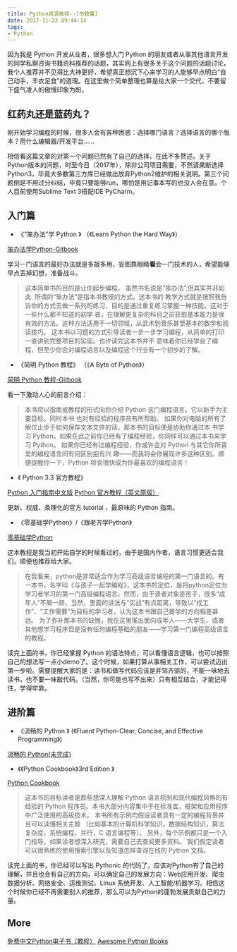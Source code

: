 ```yaml
---
title: Python资源推荐--[书籍篇]
date: 2017-11-23 09:44:14
tags:
- Python
---
```

因为我是 Python 开发从业者，很多想入门 Python 的朋友或者从事其他语言开发的同学私聊咨询书籍资料推荐的话题，其实网上有很多关于这个问题的话题讨论，我个人推荐并不见得比大神更好，希望真正想沉下心来学习的人能够早点明白“自己动手，丰衣足食”的道理。在这里做个简单整理也算是给大家一个交代，不要留下盛气凌人的傲慢印象为盼。

<!--more-->

## 红药丸还是蓝药丸？

刚开始学习编程的时候，很多人会有各种困惑：选择哪门语言？选择语言的哪个版本？用什么编辑器/开发平台……

相信看这篇文章的对第一个问题已然有了自己的选择，在此不多赘述。关于Python版本的问题，时至今日（2017年），除非公司项目需要，不然请果断选择Python3，毕竟大多数第三方库已经做出放弃Python2维护的相关说明。第三个问题倒是不用过分纠结，毕竟只要能够run，哪怕是用记事本写的也没人会在意。个人目前使用Sublime Text 3搭配IDE PyCharm。

## 入门篇

- 《"笨办法"学 Python 》    （《Learn Python the Hard Way》）

[笨办法学Python-Gitbook](https://www.gitbook.com/book/flyouting/learn-python-the-hard-way-cn/details)

学习一门语言的最好办法就是多敲多用，妄图靠眼睛**看**会一门技术的人，希望能够早点丢掉幻想，准备战斗。
>这本简单书的目的是让你起步编程。 虽然书名说是“笨办法”,但其实并非如此. 所谓的“笨办法”是指本书教授的方式。这本书的
教学方式就是按照我告诉你的方式去做一系列的练习，目的是通过重复练习掌握一种技能。这对于一些什么都不知道的初学
者，在理解更复杂的科目之前获取基本能力是很有效的方法。这种方法适用于一切领域，从武术到音乐甚至基本的数学和阅
读技巧。
这本书以习题的方式引导读者一步一步学习编程，从简单的打印一直讲到完整项目的实现。也许读完这本书并不
意味着你已经学会了编程，但至少你会对编程语言以及编程这个行业有一个初步的了解。


- 《简明 Python 教程》    （《A Byte of Python》）

[简明 Python 教程-Gitbook](https://www.gitbook.com/book/lenkimo/byte-of-python-chinese-edition/details)

看一下激动人心的前言介绍：

>本书将以指南或教程的形式向你介绍 Python 这门编程语言。它以新手为主要目标。同时本书
也对有经验的程序员有所帮助。
如果你对电脑的所有了解仅止步于如何保存文本文件的话，那本书的目标便是协助你通过本
书学习 Python。如果在此之前你已经有了编程经验，你同样可以通过本书来学习 Python。
如果你已经有过编程经验，你或许会对 Python 与其它你所喜爱的编程语言间有何区别抱有兴
趣——而我将会你展现许多这种区别。顺便提醒你一下，Python 将会很快成为你最喜欢的编程语言！

- 《 Python 3.3 官方教程》

[ Python 入门指南中文版](http://www.pythondoc.com/pythontutorial3/index.html)
[ Python 官方教程（英文原版）](https://docs.python.org/3/)

更新、权威、条理化的官方 tutorial ，最原味的 Python 指南。

- 《零基础学Python》/《跟老齐学Python》

[零基础学Python](https://www.gitbook.com/book/looly/python-basic/details)

这本教程是我当初开始自学的时候看过的，由于是国内作者，语言习惯更适合我们，顺便也推荐给大家。

>在我看来，python是非常适合作为学习高级语言编程的第一门语言的。有一本书，名字叫《与孩子一起学编程》，这本书的定位，是将python定位为学习者学习的第一门高级编程语言。然而，由于读者对象是孩子，很多“成年人”不屑一顾，当然，里面的讲法与“实战”有点距离，导致以“找工作”、“工作需要”为目标的学习者，认为这本书跟自己要学的方向相差甚远。
为了弥补那本书的缺憾，我在这里推出面向成年人——大学生、或者其他想学习程序但是没有任何编程基础的朋友——学习第一门编程高级语言的教程。

读完上面的书，你已经掌握 Python 的语法特点，可以看懂语言逻辑，也可以按照自己的想法写一点小demo了。这个时候，如果打算从事相关工作，可以尝试迈出第一步啦。需要提醒大家的是：读书和做写代码应该是并驾齐驱的，不能一味地去读书，也不要一味敲代码。（当然，你可能也写不出来）只有相互结合，才能记得住，学得牢靠。

## 进阶篇


- 《流畅的 Python 》   (《Fluent Python-Clear, Concise, and Effective Programming》)

[流畅的 Python(未完成)](https://github.com/cundi/fluent-python)

- 《《Python Cookbook》3rd Edition 》

[Python Cookbook](https://python3-cookbook.readthedocs.io/zh_CN/latest/)

>这本书的目标读者是那些想深入理解 Python 语言机制和现代编程风格的有经验的 Python 程序员。本书大部分内容集中于在标准库，框架和应用程序中广泛使用的高级技术。 
本书所有示例均假设读者具有一定的编程背景并且可以读懂相关主题 （比如基本的计算机科学知识，数据结构知识，算法复杂度，系统编程，并行，C 语言编程等）。 另外，每个示例都只是一个入门指导，如果读者想深入研究，需要自己去查阅更多资料。 我们假定读者可以很熟练的使用搜索引擎以及知道怎样查询在线的 Python 文档。

读完上面的书，你已经可以写出 Pythonic 的代码了，应该对Python有了自己的理解，并且也会有自己的方向，可以确定自己的发展方向：Web应用开发、爬虫数据分析、网络安全、运维测试、Linux 系统开发、人工智能/机器学习。相信这个时候你已经不再需要别人的推荐，那么可以为Python的蓬勃发展贡献自己的力量。

## More

[免费中文Python电子书（教程）](https://foofish.net/python-free-ebook.html)
[Awesome Python Books](https://github.com/Junnplus/awesome-python-books/blob/master/README-ZH_CN.md)